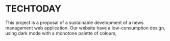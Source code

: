 # TECHTODAY 
This project is a proposal of a sustainable development of a news management web application. Our website have a low-consumption design, using dark mode with a monotone palette of colours, 
